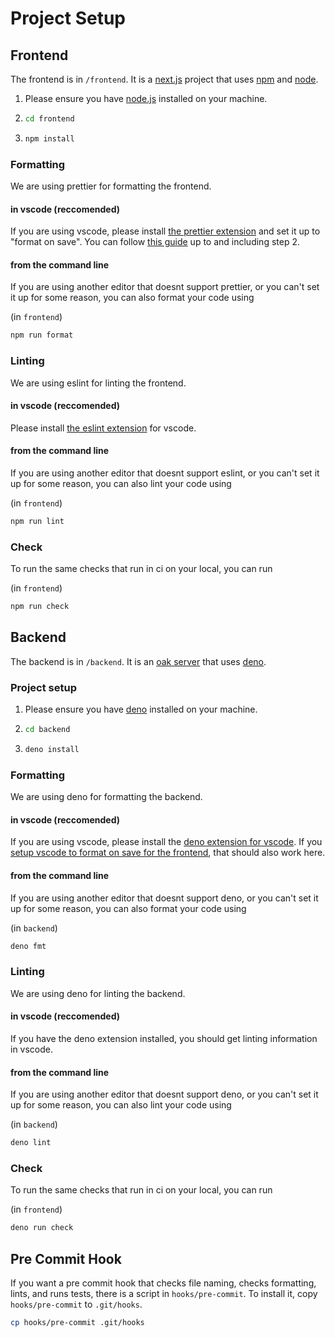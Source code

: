 # Project Setup

## Frontend

The frontend is in `/frontend`. It is a [next.js](https://nextjs.org/) project that uses [npm](https://www.npmjs.com/) and [node](https://nodejs.org/en).

1. Please ensure you have [node.js](https://nodejs.org/en) installed on your machine.
2. ```sh
   cd frontend
   ```
3. ```sh
   npm install
   ```

### Formatting

We are using prettier for formatting the frontend.

#### in vscode (reccomended)

If you are using vscode, please install [the prettier extension](https://marketplace.visualstudio.com/items?itemName=esbenp.prettier-vscode) and set it up to "format on save". You can follow [this guide](https://www.digitalocean.com/community/tutorials/how-to-format-code-with-prettier-in-visual-studio-code) up to and including step 2.

#### from the command line

If you are using another editor that doesnt support prettier, or you can't set it up for some reason, you can also format your code using

(in `frontend`)
```sh
npm run format
```

### Linting

We are using eslint for linting the frontend.

#### in vscode (reccomended)

Please install [the eslint extension](https://marketplace.visualstudio.com/items?itemName=dbaeumer.vscode-eslint) for vscode.

#### from the command line

If you are using another editor that doesnt support eslint, or you can't set it up for some reason, you can also lint your code using

(in `frontend`)
```sh
npm run lint
```

### Check

To run the same checks that run in ci on your local, you can run

(in `frontend`)
```sh
npm run check
```

## Backend

The backend is in `/backend`. It is an [oak server](https://oakserver.org/) that uses [deno](https://deno.com/).

### Project setup

1. Please ensure you have [deno](https://deno.com/) installed on your machine.
2. ```sh
   cd backend
   ```
3. ```sh
   deno install
   ```

### Formatting

We are using deno for formatting the backend.

#### in vscode (reccomended)

If you are using vscode, please install the [deno extension for vscode](https://marketplace.visualstudio.com/items?itemName=denoland.vscode-deno). If you [setup vscode to format on save for the frontend](#in-vscode-reccomended), that should also work here.

#### from the command line

If you are using another editor that doesnt support deno, or you can't set it up for some reason, you can also format your code using

(in `backend`)
```bash
deno fmt
```

### Linting

We are using deno for linting the backend.

#### in vscode (reccomended)

If you have the deno extension installed, you should get linting information in vscode.

#### from the command line

If you are using another editor that doesnt support deno, or you can't set it up for some reason, you can also lint your code using

(in `backend`)
```bash
deno lint
```

### Check

To run the same checks that run in ci on your local, you can run

(in `frontend`)
```sh
deno run check
```

## Pre Commit Hook

If you want a pre commit hook that checks file naming, checks formatting, lints, and runs tests, there is a script in `hooks/pre-commit`. To install it, copy `hooks/pre-commit` to `.git/hooks`.

```sh
cp hooks/pre-commit .git/hooks
```
